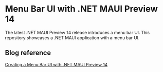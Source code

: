 # Menu Bar UI with .NET MAUI Preview 14
The latest .NET MAUI Preview 14 release introduces a menu bar UI. This repository showcases a .NET MAUI application with a menu bar UI.

## Blog reference
[Creating a Menu Bar UI with .NET MAUI Preview 14](https://www.syncfusion.com/blogs/post/creating-a-menu-bar-ui-with-net-maui-preview-14.aspx)
